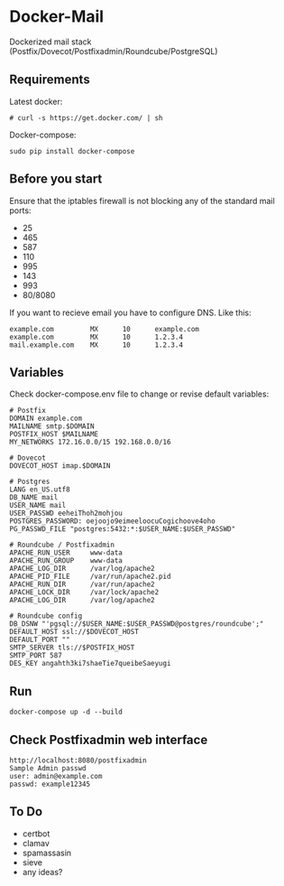 # Docker-Mail

Dockerized mail stack (Postfix/Dovecot/Postfixadmin/Roundcube/PostgreSQL)

## Requirements

Latest docker:
```
# curl -s https://get.docker.com/ | sh
 ```
Docker-compose:
```
sudo pip install docker-compose
```

## Before you start
Ensure that the iptables firewall is not blocking any of the standard mail ports:
- 25
- 465
- 587
- 110
- 995
- 143
- 993
- 80/8080

If you want to recieve email you have to configure DNS. Like this:
```
example.com         MX      10      example.com
example.com         MX      10      1.2.3.4
mail.example.com    MX      10      1.2.3.4
```

## Variables

Check docker-compose.env file to change or revise default variables:
```
# Postfix
DOMAIN example.com
MAILNAME smtp.$DOMAIN
POSTFIX_HOST $MAILNAME
MY_NETWORKS 172.16.0.0/15 192.168.0.0/16

# Dovecot
DOVECOT_HOST imap.$DOMAIN

# Postgres
LANG en_US.utf8
DB_NAME mail
USER_NAME mail
USER_PASSWD eeheiThoh2mohjou
POSTGRES_PASSWORD: oejoojo9eimeeloocuCogichoove4oho
PG_PASSWD_FILE "postgres:5432:*:$USER_NAME:$USER_PASSWD"

# Roundcube / Postfixadmin
APACHE_RUN_USER     www-data
APACHE_RUN_GROUP    www-data
APACHE_LOG_DIR      /var/log/apache2
APACHE_PID_FILE     /var/run/apache2.pid
APACHE_RUN_DIR      /var/run/apache2
APACHE_LOCK_DIR     /var/lock/apache2
APACHE_LOG_DIR      /var/log/apache2

# Roundcube config
DB_DSNW "'pgsql://$USER_NAME:$USER_PASSWD@postgres/roundcube';"
DEFAULT_HOST ssl://$DOVECOT_HOST
DEFAULT_PORT ""
SMTP_SERVER tls://$POSTFIX_HOST
SMTP_PORT 587
DES_KEY angahth3ki7shaeTie7queibeSaeyugi
```

## Run
```
docker-compose up -d --build
```

## Check Postfixadmin web interface
```
http://localhost:8080/postfixadmin
Sample Admin passwd
user: admin@example.com
passwd: example12345
```
## To Do
- certbot
- clamav
- spamassasin
- sieve
- any ideas?
